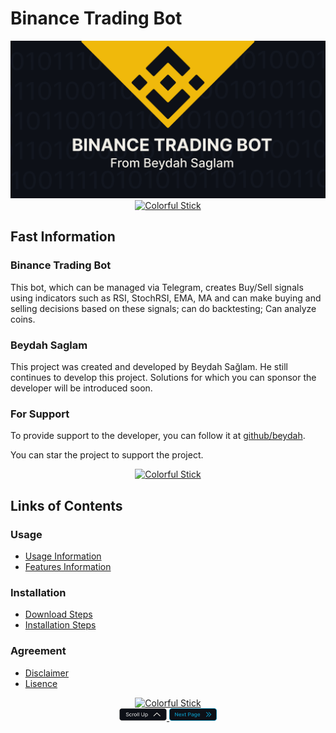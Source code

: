 # Binance Trading Bot

<div style="text-align:center;">
    <a href="#binance-trading-bot">
        <img src="https://raw.githubusercontent.com/beydah/asset/main/banner/binance-trading-bot-upper.png" alt="Colorful Stick">
    </a>
</div>

<div style="text-align:center;">
    <a href="#binance-trading-bot">
        <img src="https://i.imgur.com/waxVImv.png" alt="Colorful Stick">
    </a>
</div>

## Fast Information

### Binance Trading Bot

This bot, which can be managed via Telegram, creates Buy/Sell signals using indicators such as 
RSI, StochRSI, EMA, MA and can make buying and selling decisions based on these signals; can do backtesting; 
Can analyze coins.

### Beydah Saglam

This project was created and developed by Beydah Sağlam. He still continues to develop this project. 
Solutions for which you can sponsor the developer will be introduced soon.

### For Support

To provide support to the developer, you can follow it at [github/beydah](https://github.com/beydah).

You can star the project to support the project.

<div style="text-align:center;">
    <a href="#binance-trading-bot">
        <img src="https://i.imgur.com/waxVImv.png" alt="Colorful Stick">
    </a>

</div>

## Links of Contents

### Usage

- [Usage Information](https://github.com/beydah/Binance-Trading-Bot/blob/main/documents/usage.md#usage-information)
- [Features Information](https://github.com/beydah/Binance-Trading-Bot/blob/main/documents/usage.md#features-information)

### Installation

- [Download Steps](https://github.com/beydah/Binance-Trading-Bot/blob/main/documents/installation.md#download-steps)
- [Installation Steps](https://github.com/beydah/Binance-Trading-Bot/blob/main/documents/installation.md#installation-steps)

### Agreement

- [Disclaimer](https://github.com/beydah/Binance-Trading-Bot/blob/main/documents/agreement.md#disclaimer)
- [Lisence](https://github.com/beydah/Binance-Trading-Bot/blob/main/documents/agreement.md#lisence)

<div style="text-align:center;">
    <a href="#binance-trading-bot">
        <img src="https://i.imgur.com/waxVImv.png" alt="Colorful Stick">
    </a>
</div>

<div style="text-align: center;">
    <a href="#binance-trading-bot">
        <img src="https://raw.githubusercontent.com/beydah/asset/main/button/scroll_off.png" style="width: 15%;"  alt="^ Scroll UP ^">
    </a>
    <a href="https://github.com/beydah/Binance-Trading-Bot/blob/main/documents/usage.md">
        <img src="https://raw.githubusercontent.com/beydah/asset/main/button/next_on.png" style="width: 15%;"  alt=">> Continue Reading >>">
    </a>
</div>
